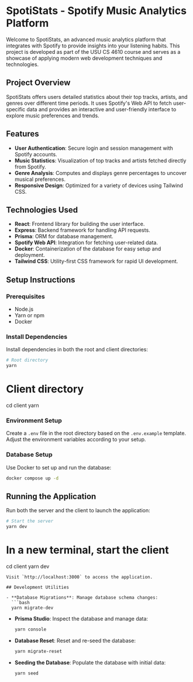 # SpotiStats - Spotify Music Analytics Platform

Welcome to SpotiStats, an advanced music analytics platform that integrates with Spotify to provide insights into your listening habits. This project is developed as part of the USU CS 4610 course and serves as a showcase of applying modern web development techniques and technologies.

## Project Overview

SpotiStats offers users detailed statistics about their top tracks, artists, and genres over different time periods. It uses Spotify's Web API to fetch user-specific data and provides an interactive and user-friendly interface to explore music preferences and trends.

## Features

- **User Authentication**: Secure login and session management with Spotify accounts.
- **Music Statistics**: Visualization of top tracks and artists fetched directly from Spotify.
- **Genre Analysis**: Computes and displays genre percentages to uncover musical preferences.
- **Responsive Design**: Optimized for a variety of devices using Tailwind CSS.

## Technologies Used

- **React**: Frontend library for building the user interface.
- **Express**: Backend framework for handling API requests.
- **Prisma**: ORM for database management.
- **Spotify Web API**: Integration for fetching user-related data.
- **Docker**: Containerization of the database for easy setup and deployment.
- **Tailwind CSS**: Utility-first CSS framework for rapid UI development.

## Setup Instructions

### Prerequisites
- Node.js
- Yarn or npm
- Docker

### Install Dependencies
Install dependencies in both the root and client directories:
```bash
# Root directory
yarn
```

# Client directory
cd client
yarn

### Environment Setup
Create a `.env` file in the root directory based on the `.env.example` template. Adjust the environment variables according to your setup.

### Database Setup
Use Docker to set up and run the database:
```bash
docker compose up -d
```

## Running the Application
Run both the server and the client to launch the application:
```bash
# Start the server
yarn dev
```

# In a new terminal, start the client
cd client
yarn dev
```
Visit `http://localhost:3000` to access the application.

## Development Utilities

- **Database Migrations**: Manage database schema changes:
  ```bash
  yarn migrate-dev
  ```

- **Prisma Studio**: Inspect the database and manage data:
  ```bash
  yarn console
  ```

- **Database Reset**: Reset and re-seed the database:
  ```bash
  yarn migrate-reset
  ```

- **Seeding the Database**: Populate the database with initial data:
  ```bash
  yarn seed
  ```
